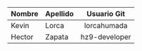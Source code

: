 | Nombre | Apellido | Usuario Git |
| ------------- | ------------- |:-------------:|
| Kevin | Lorca | lorcahumada |
| Hector | Zapata | hz9-developer |